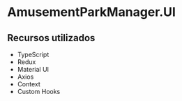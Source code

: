 # AmusementParkManager.UI

## Recursos utilizados

- TypeScript
- Redux
- Material UI
- Axios
- Context
- Custom Hooks
